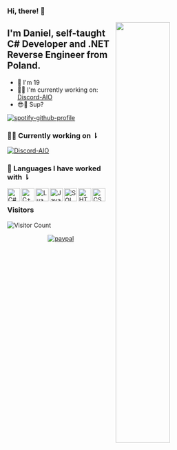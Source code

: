 ### Hi, there! :wave:

[<img align="right" width="50%" src="https://github-readme-stats.vercel.app/api?username=Nyxonn&show_icons=true&theme=radical&hide=contribs,issues">](https://metrics.lecoq.io/Nyxonn?template=classic)

## I'm **Daniel**, self-taught C# Developer and .NET Reverse Engineer from Poland.
- 👶 I'm 19 
- 👨‍💻 I'm currently working on: [Discord-AIO](https://github.com/Nyxonn/Discord-AIO)
- 😎🤙 Sup?

[![spotify-github-profile](https://spotify-github-profile.vercel.app/api/view?uid=7ecyovg77bn8b1b80mbvu3opp&cover_image=true&theme=novatorem&align=right)](https://spotify-github-profile.vercel.app/api/view?uid=7ecyovg77bn8b1b80mbvu3opp&redirect=true)

### 👨‍💻 Currently working on ⇂
[![Discord-AIO](https://github-readme-stats.vercel.app/api/pin/?username=Nyxonn&repo=Discord-AIO&q=2021&theme=radical)](https://github.com/Nyxonn/Discord-AIO)

### 📕 Languages I have worked with ⇂

<img align="left" alt="C#" width="30px" src="https://user-images.githubusercontent.com/45857590/149463605-b881c82f-904c-4747-b44c-bf0fe7b5e4a3.png" />
<img align="left" alt="C++" width="30px" src="https://user-images.githubusercontent.com/45857590/149463740-2353c3da-65e3-4c99-8111-18f7fef64a74.png" />
<img align="left" alt="Lua" width="30px" src="https://user-images.githubusercontent.com/45857590/149463930-a5cace34-a309-419a-b081-d07e686f8ef7.png" />
<img align="left" alt="JavaScript" width="30px" src="https://user-images.githubusercontent.com/45857590/149464190-823698f3-378c-4896-9161-dabc77b02ad1.png" />
<img align="left" alt="SQL" width="30px" src="https://user-images.githubusercontent.com/45857590/149464271-9e8facd8-274c-4d7f-a2db-400a3baad77e.png" />
<img align="left" alt="HTML" width="30px" src="https://user-images.githubusercontent.com/45857590/149464548-00432e48-1b7c-411b-b51f-fde86643ceb2.png" />
<img align="left" alt="CSS" width="30px" src="https://user-images.githubusercontent.com/45857590/149464550-9c2360fb-8a7e-41fa-9a27-82e09bc58ffa.png" />

<br/>

### Visitors


![Visitor Count](https://profile-counter.glitch.me/Nyxonn/count.svg)

<div align="center">

[![paypal](https://www.paypalobjects.com/en_US/PL/i/btn/btn_donateCC_LG.gif)](https://www.paypal.com/donate/?hosted_button_id=LHX286XBZ5BZS)

</div>
